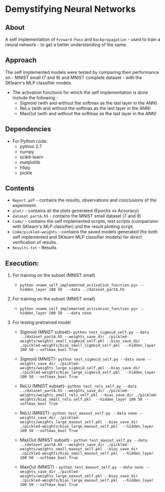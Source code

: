 # Demystifying Neural Networks

## About
A self implementation of `Forward-Pass` and `Backpropagation` - used to train a neural network - to get a better understanding of the same.

## Approach
The self implemented models were tested by comparing their performance on - MNIST small (7 and 9) and MNIST complete dataset - with the SKlearn's MLP classifier models.

* The activation functions for which the self implementation is done include the following : 
	* Sigmoid (with and without the softmax as the last layer in the ANN)
	* ReLu (with and without the softmax as the last layer in the ANN)
	* MaxOut (with and without the softmax as the last layer in the ANN)

## Dependencies
* For Python code:
    * python 2.7
    * numpy
    * scikit-learn
    * matplotlib
    * h5py
    * pickle

## Contents
* `Report.pdf` - contains the results, observations and conclusions of the experiment.
* `plot/` - contains all the plots generated (Epochs vs Accuracy)
* `dataset_partA.h5` - contains the MNIST small dataset (7 and 9)
* `Code/` - contains the self implemented scripts, test scripts (comparision with SKlearn's MLP classifier) and the result plotting script.
* `Code/pickled-weights` - contains the saved models generated (for both self implemented and SKlearn MLP classifier models) for direct verification of results.
* `Results.txt` - Results

## Execution:
1. For training on the subset (MNIST small)
	* `python <name_self_implemented_activation_function.py> --hidden_layer 100 50  --data ../dataset_partA.h5`
2. For training on the subset (MNIST small)
	* `python <name_self_implemented_activation_function.py> --hidden_layer 100 50  --data none`

3. For testing pretrained model
	* Sigmoid (MNIST subset)-
`python test_sigmoid_self.py --data ../dataset_partA.h5 --weights_save_dir ./pickled-weights/weights_small_sigmoid_self.pkl --bias_save_dir ./pickled-weights/bias_small_sigmoid_self.pkl  --hidden_layer 100 50 --softmax_bool True`

	* Sigmoid (MNIST)-
`python test_sigmoid_self.py --data none --weights_save_dir ./pickled-weights/weights_large_sigmoid_self.pkl --bias_save_dir ./pickled-weights/bias_large_sigmoid_self.pkl  --hidden_layer 100 50 --softmax_bool True`

	* ReLU (MNIST subset)-
`python test_relu_self.py --data ../dataset_partA.h5 --weights_save_dir ./pickled-weights/weights_small_relu_self.pkl --bias_save_dir ./pickled-weights/bias_small_relu_self.pkl  --hidden_layer 100 50 --softmax_bool True`

	* ReLU (MNIST)-
`python test_maxout_self.py --data none --weights_save_dir ./pickled-weights/weights_large_maxout_self.pkl --bias_save_dir ./pickled-weights/bias_large_maxout_self.pkl  --hidden_layer 100 50 --softmax_bool True`

	* MaxOut (MNIST subset) -
`python test_maxout_self.py --data ../dataset_partA.h5 --weights_save_dir ./pickled-weights/weights_small_maxout_self.pkl --bias_save_dir ./pickled-weights/bias_small_maxout_self.pkl  --hidden_layer 100 50 --softmax_bool True`

	* MaxOut (MNIST) -
`python test_maxout_self.py --data none --weights_save_dir ./pickled-weights/weights_large_maxout_self.pkl --bias_save_dir ./pickled-weights/bias_large_maxout_self.pkl  --hidden_layer 100 50 --softmax_bool True`
